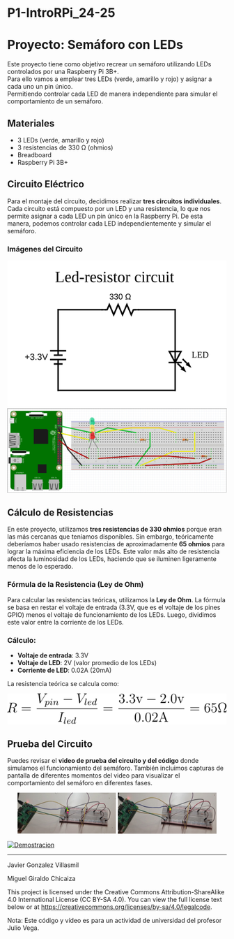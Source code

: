 # P1-IntroRPi_24-25
# Proyecto: Semáforo con LEDs 

Este proyecto tiene como objetivo recrear un semáforo utilizando LEDs controlados por una Raspberry Pi 3B+.  
Para ello vamos a emplear tres LEDs (verde, amarillo y rojo) y asignar a cada uno un pin único.  
Permitiendo controlar cada LED de manera independiente para simular el comportamiento de un semáforo.

## Materiales

- 3 LEDs (verde, amarillo y rojo)
- 3 resistencias de 330 Ω (ohmios)
- Breadboard
- Raspberry Pi 3B+

## Circuito Eléctrico

Para el montaje del circuito, decidimos realizar **tres circuitos individuales**. Cada circuito está compuesto por un LED y una resistencia, lo que nos permite asignar a cada LED un pin único en la Raspberry Pi. De esta manera, podemos controlar cada LED independientemente y simular el semáforo.

### Imágenes del Circuito
![Diagrama del Circuito](circuits/circuit_drawing.svg)
![Esquema en Fritzing](docs/fritzing_circuit.jpeg)

## Cálculo de Resistencias

En este proyecto, utilizamos **tres resistencias de 330 ohmios** porque eran las más cercanas que teníamos disponibles. Sin embargo, teóricamente deberíamos haber usado resistencias de aproximadamente **65 ohmios** para lograr la máxima eficiencia de los LEDs. Este valor más alto de resistencia afecta la luminosidad de los LEDs, haciendo que se iluminen ligeramente menos de lo esperado.

### Fórmula de la Resistencia (Ley de Ohm)
Para calcular las resistencias teóricas, utilizamos la **Ley de Ohm**. La fórmula se basa en restar el voltaje de entrada (3.3V, que es el voltaje de los pines GPIO) menos el voltaje de funcionamiento de los LEDs. Luego, dividimos este valor entre la corriente de los LEDs. 

### Cálculo:
- **Voltaje de entrada**: 3.3V
- **Voltaje de LED**: 2V (valor promedio de los LEDs)
- **Corriente de LED**: 0.02A (20mA)

La resistencia teórica se calcula como:

<p align="center">
  <img src="docs/resistors_formula.svg" alt="Fórmula de la Resistencia"/>
</p>

## Prueba del Circuito

Puedes revisar el **video de prueba del circuito y del código** donde simulamos el funcionamiento del semáforo. También incluimos capturas de pantalla de diferentes momentos del video para visualizar el comportamiento del semáforo en diferentes fases.

<p align="center">
  <img src="docs/led1.jpeg" width="45%" />
  <img src="docs/led2.jpeg" width="45%" />
</p>

[![Demostracion](https://img.youtube.com/vi/5zdOd3RKU5o/maxresdefault.jpg)](https://www.youtube.com/watch?v=rTU-bP7Jfpg)

---

Javier Gonzalez Villasmil

Miguel Giraldo Chicaiza

This project is licensed under the Creative Commons Attribution-ShareAlike 4.0 International License (CC BY-SA 4.0). You can view the full license text below or at https://creativecommons.org/licenses/by-sa/4.0/legalcode.

Nota: Este código y vídeo es para un actividad de universidad del profesor Julio Vega.
